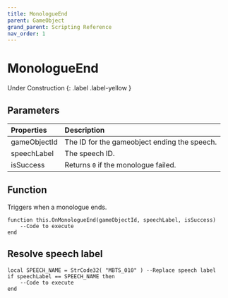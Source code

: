 ```yaml
---
title: MonologueEnd
parent: GameObject
grand_parent: Scripting Reference
nav_order: 1
---
```


# MonologueEnd
Under Construction
{: .label .label-yellow }

## Parameters

|Properties|Description|
|:-|:-|
|gameObjectId|The ID for the gameobject ending the speech.|
|speechLabel|The speech ID.|
|isSuccess|Returns `0` if the monologue failed.|

## Function

Triggers when a monologue ends.
```
function this.OnMonologueEnd(gameObjectId, speechLabel, isSuccess) 
	--Code to execute
end
```

## Resolve speech label

```
local SPEECH_NAME = StrCode32( "MBTS_010" ) --Replace speech label
if speechLabel == SPEECH_NAME then
	--Code to execute
end
```